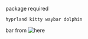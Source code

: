 package required
```
hyprland kitty waybar dolphin
```
bar from ![here](https://github.com/Prateek7071/dotfiles)
